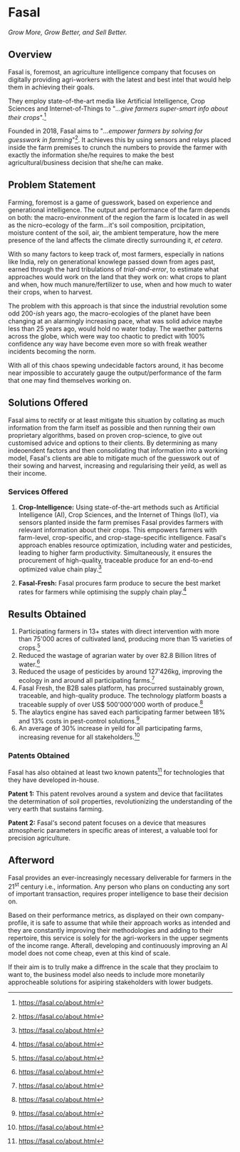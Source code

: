 # Fasal

_Grow More, Grow Better, and Sell Better._

## Overview

Fasal is, foremost, an agriculture intelligence company that focuses on digitally providing agri-workers with the latest and best intel that would help them in achieving their goals.

They employ state-of-the-art media like Artificial Intelligence, Crop Sciences and Internet-of-Things to "_...give farmers super-smart info about their crops_".[^1]

Founded in 2018, Fasal aims to "_...empower farmers by solving for guesswork in farming_"[^1]. It achieves this by using sensors and relays placed inside the farm premises to crunch the numbers to provide the farmer with exactly the information she/he requires to make the best agricultural/business decision that she/he can make.


## Problem Statement

Farming, foremost is a game of guesswork, based on experience and generational intelligence. The output and performance of the farm depends on both: the macro-environment of the region the farm is located in as well as the nicro-ecology of the farm...it's soil composition, prcipitation, moisture content of the soil, air, the ambient temperature, how the mere presence of the land affects the climate directly surrounding it, _et cetera_.

With so many factors to keep track of, most farmers, especially in nations like India, rely on generational knowlege passed down from ages past, earned through the hard tribulations of _trial-and-error_, to estimate what approaches would work on the land that they work on: what crops to plant and when, how much manure/fertilizer to use, when and how much to water their crops, when to harvest. 

The problem with this approach is that since the industrial revolution some odd 200-_ish_ years ago, the macro-ecologies of the planet have been changing at an alarmingly increasing pace, what was solid advice maybe less than 25 years ago, would hold no water today. The waether patterns across the globe, which were way too chaotic to predict with 100% confidence any way have become even more so with freak weather incidents becoming the norm.

With all of this chaos spewing undecidable factors around, it has become near impossible to accurately gauge the output/performance of the farm that one may find themselves working on.

## Solutions Offered

Fasal aims to rectify or at least mitigate this situation by collating as much information from the farm itself as possible and then running their own proprietary algorithms, based on proven crop-science, to give out customised advice and options to their clients. By determining as many indeoendent factors and then consolidating that information into a working model, Fasal's clients are able to mitigate much of the guesswork out of their sowing and harvest, increasing and regularising their yeild, as well as their income.

### Services Offered

1. __Crop-Intelligence:__ Using state-of-the-art methods such as Artificial Intelligence (AI), Crop Sciences, and the Internet of Things (IoT), via sensors planted inside the farm premises Fasal provides farmers with relevant information about their crops. This empowers farmers with farm-level, crop-specific, and crop-stage-specific intelligence. Fasal's approach enables resource optimization, including water and pesticides, leading to higher farm productivity. Simultaneously, it ensures the procurement of high-quality, traceable produce for an end-to-end optimized value chain play.[^1]

2. __Fasal-Fresh:__ Fasal procures farm produce to secure the best market rates for farmers while optimising the supply chain play.[^1]


## Results Obtained

1. Participating farmers in 13+ states with direct intervention with more than 75'000 acres of cultivated land, producing more than 15 varieties of crops.[^1]
2. Reduced the wastage of agrarian water by over 82.8 Billion litres of water.[^1]
3. Reduced the usage of pesticides by around 127'426kg, improving the ecology in and around all participating farms.[^1]
4. Fasal Fresh, the B2B sales platform, has procurred sustainably grown, traceable, and high-quality produce. The technology platform boasts a traceable supply of over US$ 500'000'000 worth of produce.[^1]
5. The alaytics engine has saved each participating farmer between 18% and 13% costs in pest-control solutions.[^1]
6. An average of 30% increase in yeild for all participating farms, increasing revenue for all stakeholders.[^1]

### Patents Obtained

Fasal has also obtained at least two known patents[^1] for technologies that they have developed in-house.

__Patent 1:__ This patent revolves around a system and device that facilitates the determination of soil properties, revolutionizing the understanding of the very earth that sustains farming.

__Patent 2:__ Fasal's second patent focuses on a device that measures atmospheric parameters in specific areas of interest, a valuable tool for precision agriculture.


## Afterword

Fasal provides an ever-increasingly necessary deliverable for farmers in the 21<sup>st</sup> century i.e., information. Any person who plans on conducting any sort of important transaction, requires proper intelligence to base their decision on. 

Based on their performance metrics, as displayed on their own company-profile, it is safe to assume that while their approach works as intended and they are constantly improving their methodologies and adding to their repertoire, this service is solely for the agri-workers in the upper segments of the income range. Afterall, developing and continuously improving an AI model does not come cheap, even at this kind of scale. 

If their aim is to trully make a diffrence in the scale that they proclaim to want to, the business model also needs to include more monetarily approcheable solutions for asipiring stakeholders with lower budgets.



[^1]: https://fasal.co/about.html